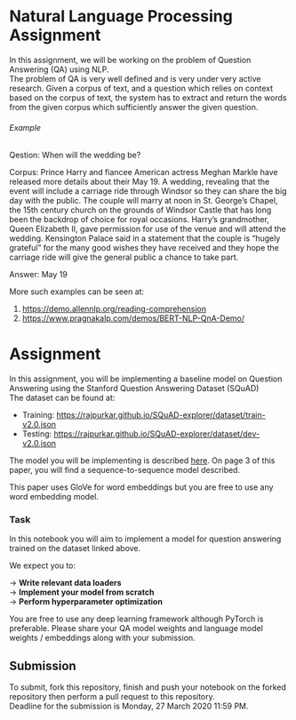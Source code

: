 # Natural Language Processing Assignment

In this assignment, we will be working on the problem of Question Answering (QA) using NLP.  
The problem of QA is very well defined and is very under very active research. Given a corpus of text, and a question which relies on context based on the corpus of text, the system has to extract and return the words from the given corpus which sufficiently answer the given question.

###### Example 

Qestion: When will the wedding be?

Corpus: Prince Harry and fiancee American actress Meghan Markle have released more details about their May 19. A wedding, revealing that the event will include a carriage ride through Windsor so they can share the big day with the public. The couple will marry at noon in St. George’s Chapel, the 15th century church on the grounds of Windsor Castle that has long been the backdrop of choice for royal occasions. Harry’s grandmother, Queen Elizabeth II, gave permission for use of the venue and will attend the wedding. Kensington Palace said in a statement that the couple is “hugely grateful” for the many good wishes they have received and they hope the carriage ride will give the general public a chance to take part.  

Answer: May 19

More such examples can be seen at:  
1) https://demo.allennlp.org/reading-comprehension  
2) https://www.pragnakalp.com/demos/BERT-NLP-QnA-Demo/

# Assignment

In this assignment, you will be implementing a baseline model on Question Answering using the Stanford Question Answering Dataset (SQuAD)  
The dataset can be found at:  
  * Training: https://rajpurkar.github.io/SQuAD-explorer/dataset/train-v2.0.json  
  * Testing: https://rajpurkar.github.io/SQuAD-explorer/dataset/dev-v2.0.json

The model you will be implementing is described [here](https://cs224d.stanford.edu/reports/StrohMathur.pdf). On page 3 of this paper, you will find a sequence-to-sequence model described.

This paper uses GloVe for word embeddings but you are free to use any word embedding model.

### Task  
In this notebook you will aim to implement a model for question answering trained on the dataset linked above.

We expect you to:

-> **Write relevant data loaders**  
-> **Implement your model from scratch**   
-> **Perform hyperparameter optimization**   

You are free to use any deep learning framework although PyTorch is preferable.
Please share your QA model weights and language model weights / embeddings along with your submission.

## Submission 

To submit, fork this repository, finish and push your notebook on the forked repository then perform a pull request to this repository.  
Deadline for the submission is Monday, 27 March 2020 11:59 PM.

